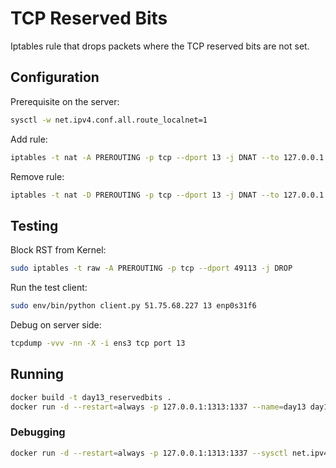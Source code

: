 # TCP Reserved Bits

Iptables rule that drops packets where the TCP reserved bits are not set.

## Configuration

Prerequisite on the server:

```bash
sysctl -w net.ipv4.conf.all.route_localnet=1
```

Add rule:

```bash
iptables -t nat -A PREROUTING -p tcp --dport 13 -j DNAT --to 127.0.0.1:1313 -m u32 --u32 "6&0xFF=0x6 && 4&0x1FFF=0 && 0>>22&0x3C@12>>24&0x0F=0xE"
```

Remove rule:

```bash
iptables -t nat -D PREROUTING -p tcp --dport 13 -j DNAT --to 127.0.0.1:1313 -m u32 --u32 "6&0xFF=0x6 && 4&0x1FFF=0 && 0>>22&0x3C@12>>24&0x0F=0xE"
```

## Testing

Block RST from Kernel:

```bash
sudo iptables -t raw -A PREROUTING -p tcp --dport 49113 -j DROP
```

Run the test client:

```bash
sudo env/bin/python client.py 51.75.68.227 13 enp0s31f6
```

Debug on server side:

```bash
tcpdump -vvv -nn -X -i ens3 tcp port 13
```

## Running

```bash
docker build -t day13_reservedbits .
docker run -d --restart=always -p 127.0.0.1:1313:1337 --name=day13 day13_reservedbits
```

### Debugging

```bash
docker run -d --restart=always -p 127.0.0.1:1313:1337 --sysctl net.ipv4.conf.all.route_localnet=1 --cap-add=NET_ADMIN --cap-add=NET_RAW --name=day13 day13_reservedbits
```